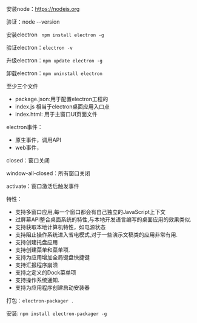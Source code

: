 安装node：https://nodejs.org

验证：node --version





安装electron  ` npm install electron -g`

验证electron：`electron -v`



升级electron：`npm update electron -g`

卸载electron：`npm uninstall electron`





至少三个文件

* package.json:用于配置electron工程的
* index.js  相当于electron桌面应用入口点
* index.html: 用于主窗口UI页面文件





electron事件：

- 原生事件，调用API
- web事件，



closed：窗口关闭

window-all-closed：所有窗口关闭

activate：窗口激活后触发事件



特性：

- 支持多窗口应用,每一个窗口都会有自己独立的JavaScript上下文
- 过屏幕API整合桌面系统的特性,与本地开发语言编写的桌面应用的效果类似.
- 支持获取本地计算机特性，如电源状态
- 支持阻止操作系统进入省电模式,对于一些演示文稿类的应用非常有用.
- 支持创建托盘应用
- 支持创建菜单和菜单项.
- 支持为应用增加全局键盘快捷键
- 支持汇报程序崩溃
- 支持之定义的Dock菜单项
- 支持操作系统通知.
- 支持为应用程序创建启动安装器



打包：`electron-packager .` 

安装: `npm install electron-packager -g`

